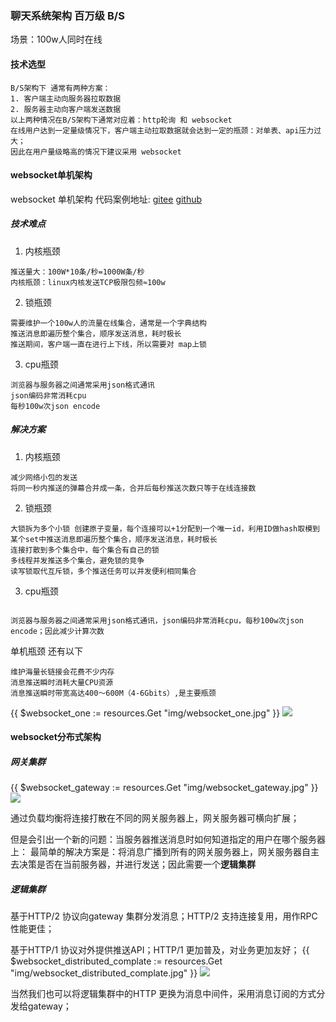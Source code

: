 ### **聊天系统架构 百万级 B/S**
场景：100w人同时在线  
#### 技术选型
```text
B/S架构下 通常有两种方案：
1. 客户端主动向服务器拉取数据
2. 服务器主动向客户端发送数据
以上两种情况在B/S架构下通常对应着：http轮询 和 websocket
在线用户达到一定量级情况下，客户端主动拉取数据就会达到一定的瓶颈：对单表、api压力过大；
因此在用户量级略高的情况下建议采用 websocket
```
#### websocket单机架构
websocket 单机架构 代码案例地址:
[gitee](https://gitee.com/sun17ya/go-websocket)
[github](https://github.com/yino/go-websocket)
##### 技术难点 
1. 内核瓶颈
```text
推送量大：100W*10条/秒=1000W条/秒
内核瓶颈：linux内核发送TCP极限包频≈100w
```
2. 锁瓶颈
```text
需要维护一个100w人的流量在线集合，通常是一个字典结构
推送消息即遍历整个集合，顺序发送消息，耗时极长
推送期间，客户端一直在进行上下线，所以需要对 map上锁
```
3. cpu瓶颈
```text
浏览器与服务器之间通常采用json格式通讯
json编码非常消耗cpu
每秒100w次json encode
```
##### 解决方案
1. 内核瓶颈
```text
减少网络小包的发送 
将同一秒内推送的弹幕合并成一条，合并后每秒推送次数只等于在线连接数
```
2. 锁瓶颈
```text
大锁拆为多个小锁 创建原子变量，每个连接可以+1分配到一个唯一id，利用ID做hash取模到某个set中推送消息即遍历整个集合，顺序发送消息，耗时极长
连接打散到多个集合中，每个集合有自己的锁
多线程并发推送多个集合，避免锁的竞争
读写锁取代互斥锁，多个推送任务可以并发便利相同集合
```
3. cpu瓶颈
```text

浏览器与服务器之间通常采用json格式通讯，json编码非常消耗cpu，每秒100w次json encode；因此减少计算次数
```

单机瓶颈 还有以下
```text
维护海量长链接会花费不少内存
消息推送瞬时消耗大量CPU资源
消息推送瞬时带宽高达400～600M（4-6Gbits）,是主要瓶颈
```

{{ $websocket_one := resources.Get "img/websocket_one.jpg" }}
<img src="{{ $websocket_one.RelPermalink }}">

#### websocket分布式架构

##### 网关集群


{{ $websocket_gateway := resources.Get "img/websocket_gateway.jpg" }}
<img src="{{ $websocket_gateway.RelPermalink }}">


通过负载均衡将连接打散在不同的网关服务器上，网关服务器可横向扩展；

但是会引出一个新的问题：当服务器推送消息时如何知道指定的用户在哪个服务器上：
最简单的解决方案是：将消息广播到所有的网关服务器上，网关服务器自主去决策是否在当前服务器，并进行发送；因此需要一个**逻辑集群**

##### 逻辑集群
 基于HTTP/2 协议向gateway 集群分发消息；HTTP/2 支持连接复用，用作RPC性能更佳；

 基于HTTP/1 协议对外提供推送API；HTTP/1 更加普及，对业务更加友好；
 {{ $websocket_distributed_complate := resources.Get "img/websocket_distributed_complate.jpg" }}
 <img src="{{ $websocket_distributed_complate.RelPermalink }}">

当然我们也可以将逻辑集群中的HTTP 更换为消息中间件，采用消息订阅的方式分发给gateway；
